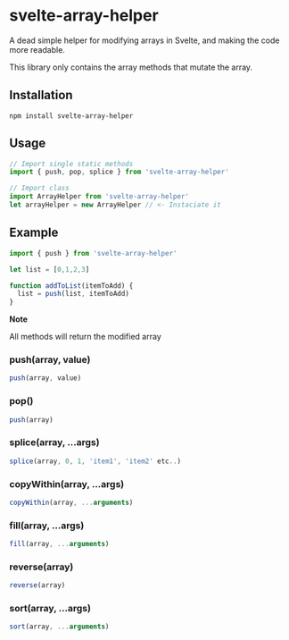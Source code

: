 # svelte-array-helper
A dead simple helper for modifying arrays in Svelte, and making the code more readable.

This library only contains the array methods that mutate the array.

## Installation
```
npm install svelte-array-helper
```

## Usage
``` javascript
// Import single static methods
import { push, pop, splice } from 'svelte-array-helper'

// Import class
import ArrayHelper from 'svelte-array-helper'
let arrayHelper = new ArrayHelper // <- Instaciate it
```

## Example
``` javascript
import { push } from 'svelte-array-helper'

let list = [0,1,2,3]

function addToList(itemToAdd) {
  list = push(list, itemToAdd)
}
```

**Note**

All methods will return the modified array

### push(array, value)
``` javascript
push(array, value)
```

### pop()
``` javascript
push(array)
```

### splice(array, ...args)
``` javascript
splice(array, 0, 1, 'item1', 'item2' etc..)
```

### copyWithin(array, ...args)
``` javascript
copyWithin(array, ...arguments)
```

### fill(array, ...args)
``` javascript
fill(array, ...arguments)
```

### reverse(array)
``` javascript
reverse(array)
```

### sort(array, ...args)
``` javascript
sort(array, ...arguments)
```
